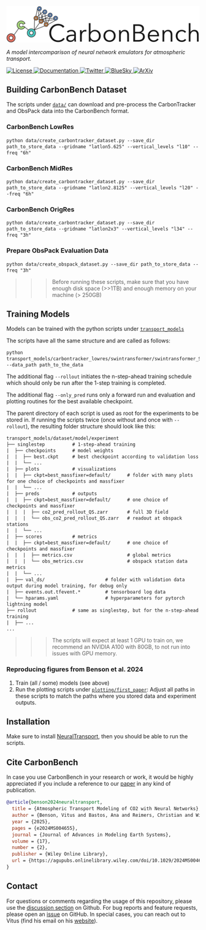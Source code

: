 ![#](https://raw.githubusercontent.com/vitusbenson/carbonbench/main/carbonbench_logo.png)


*A model intercomparison of neural network emulators for atmospheric transport.*


<a href="https://opensource.org/licenses/MIT" target="_blank">
    <img src="https://img.shields.io/badge/License-MIT-blue.svg" alt="License">
</a>
<a href="https://ai4carbon.github.io/datasets/carbonbench/" target="_blank">
    <img src="https://img.shields.io/badge/Documentation-018EF5?logo=readme&logoColor=fff" alt="Documentation">
</a>
<a href="https://twitter.com/vitusbenson" target="_blank">
    <img src="https://img.shields.io/twitter/follow/vitusbenson?style=social" alt="Twitter">
</a>
<a href="https://bsky.app/profile/vitusbenson.bsky.social" target="_blank">
    <img src="https://img.shields.io/badge/Follow%20vitusbenson.bsky.social-0285FF?logo=bluesky&logoColor=fff" alt="BlueSky">
</a>
<a href="https://arxiv.org/abs/2408.11032" target="_blank">
    <img src="https://img.shields.io/badge/arXiv-2408.11032-b31b1b.svg" alt="ArXiv">
</a>

## Building CarbonBench Dataset

The scripts under [`data/`](data/) can download and pre-process the CarbonTracker and ObsPack data into the CarbonBench format.

### CarbonBench LowRes
```
python data/create_carbontracker_dataset.py --save_dir path_to_store_data --gridname "latlon5.625" --vertical_levels "l10" --freq "6h"
```
### CarbonBench MidRes
```
python data/create_carbontracker_dataset.py --save_dir path_to_store_data --gridname "latlon2.8125" --vertical_levels "l20" --freq "6h"
```
### CarbonBench OrigRes
```
python data/create_carbontracker_dataset.py --save_dir path_to_store_data --gridname "latlon2x3" --vertical_levels "l34" --freq "3h"
```
### Prepare ObsPack Evaluation Data
```
python data/create_obspack_dataset.py --save_dir path_to_store_data --freq "3h"
```

>>> Before running these scripts, make sure that you have enough disk space (>>1TB) and enough memory on your machine (> 250GB)

## Training Models

Models can be trained with the python scripts under [`transport_models`](transport_models/)

The scripts have all the same structure and are called as follows:

```
python transport_models/carbontracker_lowres/swintransformer/swintransformer_S_p1w4_tsaf_specloss_long/train.py --data_path path_to_the_data
```

The additional flag `--rollout` initiates the n-step-ahead training schedule which should only be run after the 1-step training is completed.

The additional flag `--only_pred` runs only a forward run and evaluation and plotting routines for the best available checkpoint. 

The parent directory of each script is used as root for the experiments to be stored in. If running the scripts twice (once without and once with `--rollout`), the resulting folder structure should look like this:
```
transport_models/dataset/model/experiment
├── singlestep   		# 1-step-ahead training
|  ├── checkpoints      # model weights
|  |  ├── best.ckpt 	# best checkpoint according to validation loss
|  |  └── ...
|  ├── plots            # visualizations
|  |  ├── ckpt=best_massfixer=default/      # folder with many plots for one choice of checkpoints and massfixer
|  |  └── ...
|  ├── preds            # outputs
|  |  ├── ckpt=best_massfixer=default/      # one choice of checkpoints and massfixer
|  |  |  ├── co2_pred_rollout_QS.zarr       # full 3D field
|  |  |  └── obs_co2_pred_rollout_QS.zarr   # readout at obspack stations
|  |  └── ...
|  ├── scores           # metrics
|  |  ├── ckpt=best_massfixer=default/      # one choice of checkpoints and massfixer
|  |  |  ├── metrics.csv                    # global metrics
|  |  |  └── obs_metrics.csv                # obspack station data metrics
|  |  └── ...
|  ├── val_ds/                      # folder with validation data output during model training, for debug only
|  ├── events.out.tfevent.*         # tensorboard log data
|  └── hparams.yaml                 # hyperparameters for pytorch lightning model
├── rollout             # same as singlestep, but for the n-step-ahead training
|  ├── ...
...
```

>>> The scripts will expect at least 1 GPU to train on, we recommend an NVIDIA A100 with 80GB, to not run into issues with GPU memory.

### Reproducing figures from Benson et al. 2024
1. Train (all / some) models (see above)
2. Run the plotting scripts under [`plotting/first_paper`](plotting/first_paper): Adjust all paths in these scripts to match the paths where you stored data and experiment outputs.

## Installation

Make sure to install [NeuralTransport](https://github.com/vitusbenson/neural_transport), then you should be able to run the scripts.

## Cite CarbonBench

In case you use CarbonBench in your research or work, it would be highly appreciated if you include a reference to our [paper](https://arxiv.org/abs/2408.11032) in any kind of publication.

```bibtex
@article{benson2024neuraltransport,
  title = {Atmospheric Transport Modeling of CO2 with Neural Networks},
  author = {Benson, Vitus and Bastos, Ana and Reimers, Christian and Winkler, Alexander J. and Yang, Fanny and Reichstein, Markus},
  year = {2025},
  pages = {e2024MS004655},
  journal = {Journal of Advances in Modeling Earth Systems},
  volume = {17},
  number = {2},
  publisher = {Wiley Online Library},
  url = {https://agupubs.onlinelibrary.wiley.com/doi/10.1029/2024MS004655},
}
```

## Contact

For questions or comments regarding the usage of this repository, please use the [discussion section](https://github.com/vitusbenson/carbonbench/discussions) on Github. For bug reports and feature requests, please open an [issue](https://github.com/vitusbenson/carbonbench/issues) on GitHub.
In special cases, you can reach out to Vitus (find his email on his [website](https://vitusbenson.github.io/)).
